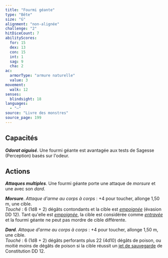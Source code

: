 ```yaml
---
title: "Fourmi géante"
type: "Bête"
size: "G"
alignment: "non-alignée"
challenge: "2"
hitDiceCount: 7
abilityScores:
  for: 15
  dex: 13
  con: 15
  int: 1
  sag: 9
  cha: 2
ac: 
  armorType: "armure naturelle"
  value: 3
movement: 
  walk: 12
senses: 
  blindsight: 18
languages: 
  - "—"
source: "Livre des monstres"
source_page: 199
---
```

## Capacités
_**Odorat aiguisé**_. Une fourmi géante est avantagée aux tests de Sagesse (Perception) basés sur l'odeur.

## Actions
_**Attaques multiples**_. Une fourmi géante porte une attaque de _morsure_ et une avec son _dard_.

_**Morsure**_. _Attaque d'arme au corps à corps_ : +4 pour toucher, allonge 1,50 m, une cible.  
_Touché_ : 6 (1d8 + 2) dégâts contondants et la cible est [_empoignée_](/gerer-la-sante-du-personnage/#empoigne) (évasion DD 12). Tant qu'elle est [_empoignée_](/gerer-la-sante-du-personnage/#empoigne), la cible est considérée comme [_entravée_](/gerer-la-sante-du-personnage/#entrave) et la fourmi géante ne peut pas mordre de cible différente.

_**Dard**_. _Attaque d'arme au corps à corps_ : +4 pour toucher, allonge 1,50 m, une cible.  
_Touché_ : 6 (1d8 + 2) dégâts perforants plus 22 (4d10) dégâts de poison, ou moitié moins de dégâts de poison si la cible réussit un [jet de sauvegarde](/utiliser-les-caracteristiques/#jets-de-sauvegarde) de Constitution DD 12.
